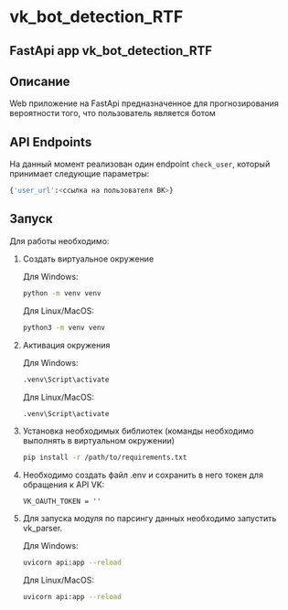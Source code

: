 # vk_bot_detection_RTF

## FastApi app vk_bot_detection_RTF

## Описание

Web приложение на FastApi предназначенное для прогнозирования вероятности того, что пользователь является ботом

## API Endpoints

На данный момент реализован один endpoint `check_user`, который принимает следующие параметры:

```python
{'user_url':<ссылка на пользователя ВК>}
```


## Запуск

Для работы необходимо:

1. Создать виртуальное окружение

    Для Windows:

    ```bash
    python -m venv venv
    ```

    Для Linux/MacOS:

    ```bash
    python3 -m venv venv
    ```

2. Активация окружения

    Для Windows:

    ```bash
    .venv\Script\activate
    ```

    Для Linux/MacOS:

    ```bash
    .venv\Script\activate
    ```

3. Установка необходимых библиотек (команды необходимо выполнять в виртуальном окружении)

    ```bash
    pip install -r /path/to/requirements.txt
    ```

4. Необходимо создать файл .env и сохранить в него токен для обращения к API VK:

    ```env
    VK_OAUTH_TOKEN = ''
    ```

5. Для запуска модуля по парсингу данных необходимо запустить vk_parser.

    Для Windows:

    ```bash
    uvicorn api:app --reload
    ```

    Для Linux/MacOS:

    ```bash
    uvicorn api:app --reload
    ```
